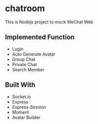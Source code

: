 # chatroom

This is Nodejs project to mock WeChat Web

## Implemented Function
- Login
- Auto Generate Avatar
- Group Chat
- Private Chat
- Search Member

## Built With
- Socket.io
- Express
- Express-Session
- Moment
- Avatar Builder
